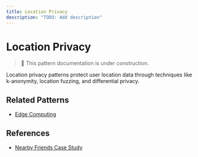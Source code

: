 ```yaml
---
title: Location Privacy
description: "TODO: Add description"
---
```


# Location Privacy

> 🚧 This pattern documentation is under construction.

Location privacy patterns protect user location data through techniques like k-anonymity, location fuzzing, and differential privacy.

## Related Patterns
- [Edge Computing](../patterns/edge-computing.md)

## References
- [Nearby Friends Case Study](../case-studies/nearby-friends.md)